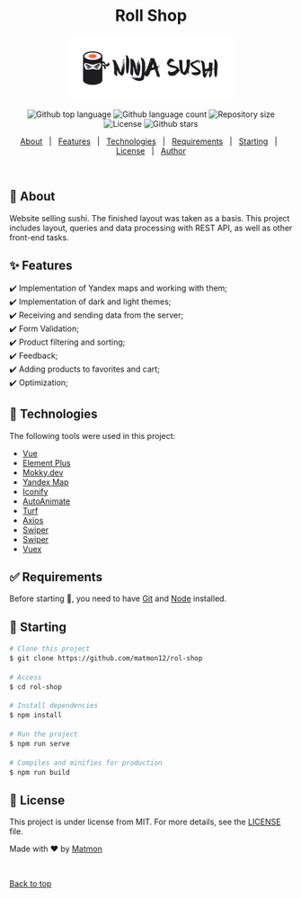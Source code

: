 <h1 align="center">Roll Shop</h1>
<div align="center" id="top">
<img src="./src/img/Untitled (6).svg" alt="logo" style="width: 300px;">

</div>


<p align="center">
  <img alt="Github top language" src="https://img.shields.io/github/languages/top/matmon12/rol-shop?color=42d392">

  <img alt="Github language count" src="https://img.shields.io/github/languages/count/matmon12/rol-shop?color=d36449">

  <img alt="Repository size" src="https://img.shields.io/github/repo-size/matmon12/rol-shop?color=4cc71e">

  <img alt="License" src="https://img.shields.io/github/license/matmon12/rol-shop?color=56BEB8">

  <img alt="Github stars" src="https://img.shields.io/github/stars/matmon12/rol-shop?color=56BEB8" />
</p>


<p align="center">
  <a href="#dart-about">About</a> &#xa0; | &#xa0; 
  <a href="#sparkles-features">Features</a> &#xa0; | &#xa0;
  <a href="#rocket-technologies">Technologies</a> &#xa0; | &#xa0;
  <a href="#white_check_mark-requirements">Requirements</a> &#xa0; | &#xa0;
  <a href="#checkered_flag-starting">Starting</a> &#xa0; | &#xa0;
  <a href="#memo-license">License</a> &#xa0; | &#xa0;
  <a href="https://github.com/matmon12" target="_blank">Author</a>
</p>

<br>

## :dart: About

Website selling sushi. The finished layout was taken as a basis. This project includes layout, queries and data processing with REST API, as well as other front-end tasks.

## :sparkles: Features

:heavy_check_mark: Implementation of Yandex maps and working with them;\
:heavy_check_mark: Implementation of dark and light themes;\
:heavy_check_mark: Receiving and sending data from the server;\
:heavy_check_mark: Form Validation;\
:heavy_check_mark: Product filtering and sorting;\
:heavy_check_mark: Feedback;\
:heavy_check_mark: Adding products to favorites and cart;\
:heavy_check_mark: Optimization;

## :rocket: Technologies

The following tools were used in this project:

- [Vue](https://vuejs.org/)
- [Element Plus](https://element-plus.org/en-US/)
- [Mokky.dev](https://mokky.dev/)
- [Yandex Map](https://yandex.ru/maps-api/)
- [Iconify](https://iconify.design/)
- [AutoAnimate](https://auto-animate.formkit.com/)
- [Turf](https://turfjs.org/)
- [Axios](https://axios-http.com/)
- [Swiper](https://swiperjs.com/)
- [Swiper](https://swiperjs.com/)
- [Vuex](https://vuex.vuejs.org/)

## :white_check_mark: Requirements

Before starting :checkered_flag:, you need to have [Git](https://git-scm.com) and [Node](https://nodejs.org/en/) installed.

## :checkered_flag: Starting

```bash
# Clone this project
$ git clone https://github.com/matmon12/rol-shop

# Access
$ cd rol-shop

# Install dependencies
$ npm install

# Run the project
$ npm run serve

# Compiles and minifies for production
$ npm run build
```

## :memo: License

This project is under license from MIT. For more details, see the [LICENSE](LICENSE) file.

Made with :heart: by <a href="https://github.com/matmon12" target="_blank">Matmon</a>

&#xa0;

<a href="#top">Back to top</a>
